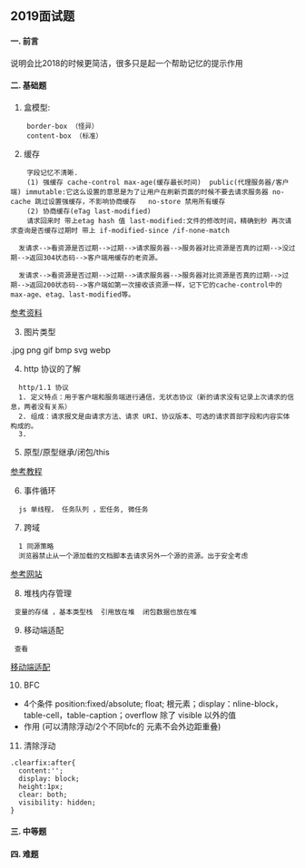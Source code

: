 ## 2019面试题

####  一. 前言

说明会比2018的时候更简洁，很多只是起一个帮助记忆的提示作用

####  二. 基础题

1. 盒模型:
```
    border-box （怪异）
    content-box （标准）
```

2. 缓存
```
    字段记忆不清晰.
    (1) 强缓存 cache-control max-age(缓存最长时间)  public(代理服务器/客户端) immutable:它这么设置的意思是为了让用户在刷新页面的时候不要去请求服务器 no-cache 跳过设置强缓存，不影响协商缓存   no-store 禁用所有缓存
    (2) 协商缓存(eTag last-modified) 
    请求回来时 带上etag hash 值 last-modified:文件的修改时间，精确到秒 再次请求查询是否缓存过期时 带上 if-modified-since /if-none-match

  发请求-->看资源是否过期-->过期-->请求服务器-->服务器对比资源是否真的过期-->没过期-->返回304状态码-->客户端用缓存的老资源。

  发请求-->看资源是否过期-->过期-->请求服务器-->服务器对比资源是否真的过期-->过期-->返回200状态码-->客户端如第一次接收该资源一样，记下它的cache-control中的max-age、etag、last-modified等。

```
  [参考资料](https://www.jianshu.com/p/9c95db596df5)

3. 图片类型

.jpg png gif bmp svg webp

4. http 协议的了解
```
  http/1.1 协议 
  1. 定义特点：用于客户端和服务端进行通信，无状态协议（新的请求没有记录上次请求的信息，两者没有关系）
  2. 组成：请求报文是由请求方法、请求 URI、协议版本、可选的请求首部字段和内容实体构成的。
  3. 
```
5. 原型/原型继承/闭包/this

[参考教程]()

6. 事件循环
```
  js 单线程， 任务队列 ，宏任务, 微任务
```
7. 跨域
```
  1 同源策略
  浏览器禁止从一个源加载的文档脚本去请求另外一个源的资源。出于安全考虑
```
[参考网站](https://segmentfault.com/a/1190000015597029?utm_source=tag-newest)

8. 堆栈内存管理
```
 变量的存储 ，基本类型栈  引用放在堆  闭包数据也放在堆
```

9. 移动端适配

```
 查看
```
[移动端适配](https://blog.csdn.net/xiaxiaoxian/article/details/79395694)

10. BFC

* 4个条件 position:fixed/absolute; float; 根元素；display：nline-block，table-cell，table-caption；overflow 除了 visible 以外的值
* 作用 (可以清除浮动/2个不同bfc的 元素不会外边距重叠)

11. 清除浮动

```
.clearfix:after{
  content:'';
  display: block;
  height:1px;
  clear: both;
  visibility: hidden;
}
```






#### 三. 中等题


#### 四. 难题